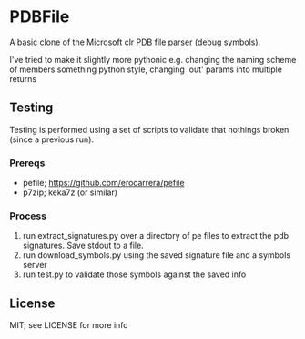 PDBFile
=======

A basic clone of the Microsoft clr [PDB file parser](https://github.com/Microsoft/clrmd/blob/master/src/Microsoft.Diagnostics.Runtime/Utilities/PDB/) (debug symbols).

I've tried to make it slightly more pythonic e.g. changing the naming scheme of members something python style, changing 'out' params into multiple returns


Testing
-------

Testing is performed using a set of scripts to validate that nothings broken (since a previous run).

### Prereqs ###

* pefile; https://github.com/erocarrera/pefile
* p7zip; keka7z (or similar)

### Process ###

1. run extract_signatures.py over a directory of pe files to extract the pdb signatures.  Save stdout to a file.
2. run download_symbols.py using the saved signature file and a symbols server
3. run test.py to validate those symbols against the saved info


License
-------
MIT; see LICENSE for more info



